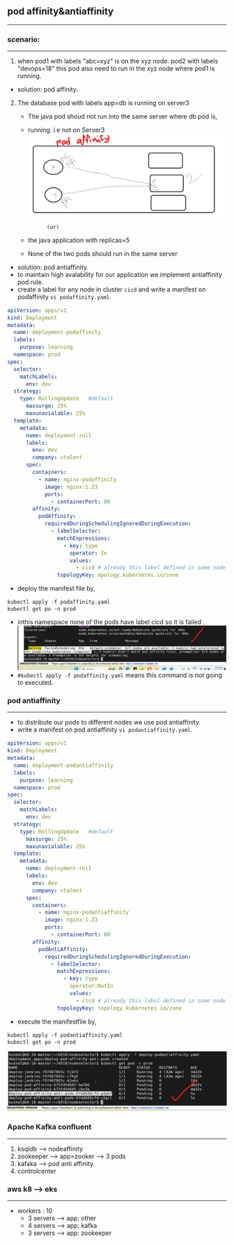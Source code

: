## pod affinity&antiaffinity
-----------------------------
### scenario:
---------------------------
1. when  pod1 with labels "abc=xyz" is on the xyz node.
      pod2 with labels "devops=18" this pod also need to run in the xyz node where pod1 is running.
* solution: pod affinity.
2. The database pod with labels app=db is running on server3 
      - The java pod shoud not run into the same server where db pod is,
      - running. i.e not on Server3
![preview](./images/k8s69.png)

                  (or)
      - the java application with replicas=5
      - None of the two pods should run in the same server
   
* solution: pod antiaffinity.
* to maintain high avalability for our application we implement antiaffinity pod rule.
* create a label for any node in cluster `cicd` and write a manifest on podaffinity `vi podaffinity.yaml`.
```yaml
apiVersion: apps/v1
kind: Deployment
metadata:
  name: deployment-podaffinity
  labels: 
    purpose: learning
  namespace: prod
spec:
  selector:
    matchLabels:
      env: dev
  strategy:
    type: RollingUpdate   #default
      maxsurge: 25%
      maxunavialable: 25%
  template:
    metadata:
      name: deployment-roll
      labels:
        env: dev
        company: vtalent
      spec: 
        containers:
          - name: nginx-podaffinity
            image: nginx:1.23
            ports:
              - containerPort: 80
        affinity:
          podAffinity:
            requiredDuringSchedulingIgnoredDuringExecution:
              - labelSelector:
                matchExpressions:
                  - key: type
                    operator: In
                    values:
                      - cicd # already this label defined in some node
                topologyKey: opology.kubernetes.io/zone                            
```
* deploy the manifest file by,
```
kubectl apply -f podaffinity.yaml
kubectl get po -n prod
```
* inthis namespace none of the pods have label cicd so it is failed .
![preview](./images/k8s70.png)
* `#kubectl apply -f podaffinity.yaml` means this command is not going to executed.
### pod antiaffinity
------------------------------------
* to distribute our pods to different nodes we use pod antiaffinity.
* write a manifest on pod antiaffinity `vi podantiaffinity.yaml`.
```yaml
apiVersion: apps/v1
kind: Deployment
metadata:
  name: deployment-podantiaffinity
  labels: 
    purpose: learning
  namespace: prod
spec:
  selector:
    matchLabels:
      env: dev
  strategy:
    type: RollingUpdate   #default
      maxsurge: 25%
      maxunavialable: 25%
  template:
    metadata:
      name: deployment-roll
      labels:
        env: dev
        company: vtalent
      spec: 
        containers:
          - name: nginx-podantiaffinity
            image: nginx:1.23
            ports:
              - containerPort: 80
        affinity:
          podAntiAffinity:
            requiredDuringSchedulingIgnoredDuringExecution:
              - labelSelector:
                matchExpressions:
                  - key: type
                    operator:NotIn
                    values:
                      - cicd # already this label defined in some node
                topologyKey: topology.kubernetes.io/zone                            
```
* execute the manifestfile by,
```
kubectl apply -f podantiaffinity.yaml
kubectl get po -n prod
```
![preview](./images/k8s71.png)
 ### Apache Kafka confluent
---------------------
1. ksqldb     --> nodeaffinity
2. zookeeper  --> app=zooker  --> 3 pods 
3. kafaka     --> pod anti affinity 
4. controlcenter
### aws k8 --> eks 
-------------------------
* workers : 10
  * 3 servers --> app: other
  * 4 servers --> app: kafka 
  * 3 servers --> app: zookeeper


